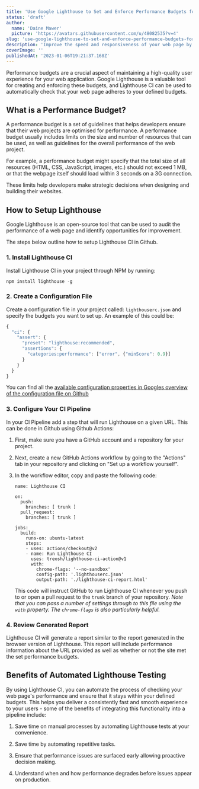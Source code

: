 ```yaml
---
title: 'Use Google Lighthouse to Set and Enforce Performance Budgets for Your Web Page'
status: 'draft'
author:
  name: 'Daine Mawer'
  picture: 'https://avatars.githubusercontent.com/u/48082535?v=4'
slug: 'use-google-lighthouse-to-set-and-enforce-performance-budgets-for-your-web-page'
description: 'Improve the speed and responsiveness of your web page by using Google Lighthouse to set and enforce performance budgets. Lighthouse is a powerful open-source tool that helps you audit the performance of your page and identify areas for optimization. With Lighthouse and performance budgets, you can ensure that your web page delivers a consistently fast and smooth experience to your users.'
coverImage: ''
publishedAt: '2023-01-06T19:21:37.168Z'
---
```


Performance budgets are a crucial aspect of maintaining a high-quality user experience for your web application. Google Lighthouse is a valuable tool for creating and enforcing these budgets, and Lighthouse CI can be used to automatically check that your web page adheres to your defined budgets.

## What is a Performance Budget?

A performance budget is a set of guidelines that helps developers ensure that their web projects are optimised for performance. A performance budget usually includes limits on the size and number of resources that can be used, as well as guidelines for the overall performance of the web project.

For example, a performance budget might specify that the total size of all resources (HTML, CSS, JavaScript, images, etc.) should not exceed 1 MB, or that the webpage itself should load within 3 seconds on a 3G connection.

These limits help developers make strategic decisions when designing and building their websites.

## How to Setup Lighthouse

Google Lighthouse is an open-source tool that can be used to audit the performance of a web page and identify opportunities for improvement.

The steps below outline how to setup Lighthouse CI in Github.

### 1\. Install Lighthouse CI

Install Lighthouse CI in your project through NPM by running:

```javascript
npm install lighthouse -g
```

### 2\. Create a Configuration File

Create a configuration file in your project called: `lighthouserc.json` and specify the budgets you want to set up. An example of this could be:

```javascript
{
  "ci": {
    "assert": {
      "preset": "lighthouse:recommended",
      "assertions": {
        "categories:performance": ["error", {"minScore": 0.9}]
      }
    }
  }
}
```

You can find all the [available configuration properties in Googles overview of the configuration file on Github](https://github.com/GoogleChrome/lighthouse/blob/main/docs/configuration.md)

### 3\. Configure Your CI Pipeline

In your CI Pipeline add a step that will run Lighthouse on a given URL. This can be done in Github using Github Actions:

1. First, make sure you have a GitHub account and a repository for your project.

2. Next, create a new GitHub Actions workflow by going to the "Actions" tab in your repository and clicking on "Set up a workflow yourself".

3. In the workflow editor, copy and paste the following code:

    ```
    name: Lighthouse CI

    on:
      push:
        branches: [ trunk ]
      pull_request:
        branches: [ trunk ]

    jobs:
      build:
        runs-on: ubuntu-latest
        steps:
        - uses: actions/checkout@v2
        - name: Run Lighthouse CI
          uses: treosh/lighthouse-ci-action@v1
          with:
            chrome-flags: '--no-sandbox'
            config-path: '.lighthouserc.json'
            output-path: './lighthouse-ci-report.html'
    ```

    This code will instruct GitHub to run Lighthouse CI whenever you push to or open a pull request to the `trunk` branch of your repository. *Note that you can pass a number of settings through to this file using the *`with`* property. The *`chrome-flags`* is also particularly helpful.*

### 4\. Review Generated Report

Lighthouse CI will generate a report similar to the report generated in the browser version of Lighthouse. This report will include performance information about the URL provided as well as whether or not the site met the set performance budgets.

## Benefits of Automated Lighthouse Testing

By using Lighthouse CI, you can automate the process of checking your web page's performance and ensure that it stays within your defined budgets. This helps you deliver a consistently fast and smooth experience to your users - some of the benefits of integrating this functionality into a pipeline include:

1. Save time on manual processes by automating Lighthouse tests at your convenience.

2. Save time by automating repetitive tasks.

3. Ensure that performance issues are surfaced early allowing proactive decision making.

4. Understand when and how performance degrades before issues appear on production.

